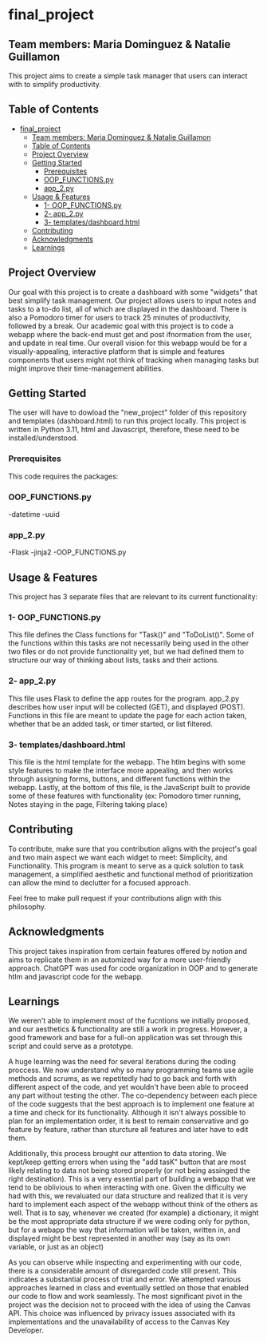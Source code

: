 # final_project
## Team members: Maria Dominguez &amp; Natalie Guillamon

This project aims to create a simple task manager that users can interact with to simplify productivity. 

## Table of Contents

- [final\_project](#final_project)
  - [Team members: Maria Dominguez \& Natalie Guillamon](#team-members-maria-dominguez--natalie-guillamon)
  - [Table of Contents](#table-of-contents)
  - [Project Overview](#project-overview)
  - [Getting Started](#getting-started)
    - [Prerequisites](#prerequisites)
    - [OOP\_FUNCTIONS.py](#oop_functionspy)
    - [app\_2.py](#app_2py)
  - [Usage \& Features](#usage--features)
    - [1- OOP\_FUNCTIONS.py](#1--oop_functionspy)
    - [2- app\_2.py](#2--app_2py)
    - [3- templates/dashboard.html](#3--templatesdashboardhtml)
  - [Contributing](#contributing)
  - [Acknowledgments](#acknowledgments)
  - [Learnings](#learnings)

## Project Overview

Our goal with this project is to create a dashboard with some "widgets" that best simplify task management. Our project allows users to input notes and tasks to a to-do list, all of which are displayed in the dashboard. There is also a Pomodoro timer for users to track 25 minutes of productivity, followed by a break. Our academic goal with this project is to code a webapp where the back-end must get and post ifnormation from the user, and update in real time. Our overall vision for this webapp would be for a visually-appealing, interactive platform that is simple and features components that users might not think of tracking when managing tasks but might improve their time-management abilities. 

## Getting Started

The user will have to dowload the "new_project" folder of this repository and templates (dashboard.html) to run this project locally. This project is written in Python 3.11, html and Javascript, therefore, these need to be installed/understood.

### Prerequisites

This code requires the packages:

### OOP_FUNCTIONS.py
-datetime
-uuid

### app_2.py

-Flask
-jinja2
-OOP_FUNCTIONS.py

## Usage & Features

This project has 3 separate files that are relevant to its current functionality:

### 1- OOP_FUNCTIONS.py

This file defines the Class functions for "Task()" and "ToDoList()". Some of the functions within this tasks are not necessarily being used in the other two files or do not provide functionality yet, but we had defined them to structure our way of thinking about lists, tasks and their actions.

### 2- app_2.py

This file uses Flask to define the app routes for the program. app_2.py describes how user input will be collected (GET), and displayed (POST). Functions in this file are meant to update the page for each action taken, whether that be an added task, or timer started, or list filtered.


### 3- templates/dashboard.html

This file is the html template for the webapp. The htlm begins with some style features to make the interface more appealing, and then works through assigning forms, buttons, and different functions within the webapp. Lastly, at the bottom of this file, is the JavaScript built to provide some of these features with functionality (ex: Pomodoro timer running, Notes staying in the page, Filtering taking place)


## Contributing

To contribute, make sure that you contribution aligns with the project's goal and two main aspect we want each widget to meet: Simplicity, and  Functionality. This program is meant to serve as a quick solution to task management, a simplified aesthetic and functional method of prioritization can allow the mind to declutter for a focused approach. 

Feel free to make pull request if your contributions align with this philosophy.


## Acknowledgments

This project takes inspiration from certain features offered by notion and aims to replicate them in an automized way for a more user-friendly approach. ChatGPT was used for code organization in OOP and to generate htlm and javascript code for the webapp. 

## Learnings

We weren't able to implement most of the fucntions we initially proposed, and our aesthetics & functionality are still a work in progress. However, a good framework and base for a full-on application was set through this script and could serve as a prototype. 

A huge learning was the need for several iterations during the coding proccess. We now understand why so many programming teams use agile methods and scrums, as we repetitedly had to go back and forth with different aspect of the code, and yet wouldn't have been able to proceed any part without testing the other. The co-dependency between each piece of the code suggests that the best approach is to implement one feature at a time and check for its functionality. Although it isn't always possible to plan for an implementation order, it is best to remain conservative and go feature by feature, rather than sturcture all features and later have to edit them.

Additionally, this process brought our attention to data storing. We kept/keep getting errors when using the "add tasK" button that are most likely relating to data not being stored properly (or not being assinged the right destination). This is a very essential part of building a webapp that we tend to be oblivious to when interacting with one. Given the difficulty we had with this, we revaluated our data structure and realized that it is very hard to implement each aspect of the webapp without think of the others as well. That is to say, whenever we created (for example) a dictionary, it might be the most appropriate data structure if we were coding only for python, but for a webapp the way that information will be taken, written in, and displayed might be best represented in another way (say as its own variable, or just as an object)

As you can observe while inspecting and experimenting with our code, there is a considerable amount of disregarded code still present. This indicates a substantial process of trial and error. We attempted various approaches learned in class and eventually settled on those that enabled our code to flow and work seamlessly. The most significant pivot in the project was the decision not to proceed with the idea of using the Canvas API. This choice was influenced by privacy issues associated with its implementations and the unavailability of access to the Canvas Key Developer.
